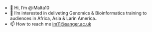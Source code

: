 - 👋 Hi, I’m @iMalta10
- 👀 I’m interested in deliveting Genomics & Bioinformatics training to audiences in Africa, Asia & Larin America..
- 📫 How to reach me im11@sanger.ac.uk


